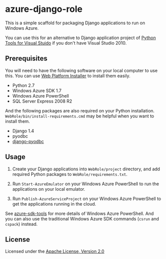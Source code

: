 azure-django-role
======================
This is a simple scaffold
for packaging Django applications to run on Windows Azure.

You can use this for an alternative to Django application project of
[Python Tools for Visual Stuido](http://pytools.codeplex.com/)
if you don't have Visual Studio 2010. 

Prerequisites
-------------

You will need to have the following software on your local computer to use this.
You can use [Web Platform Installer](http://www.microsoft.com/web/downloads/platform.aspx)
to install them easily.

* Python 2.7
* Windows Azure SDK 1.7
* Windows Azure PowerShell
* SQL Server Express 2008 R2

And the following packages are also required on your Python installation.
`WebRole/bin/install-requirements.cmd` may be helpful when you want to install them.

* Django 1.4
* pyodbc
* [django-pyodbc](https://github.com/avidal/django-pyodbc)

Usage
-----

1. Create your Django applications into `WebRole/project` directory,
and add required Python packages to `WebRole/requirements.txt`.

2. Run `Start-AzureEmulator` on your Windows Azure PowerShell
to run the applications on your local emulator.

3. Run `Publish-AzureServiceProject` on your Windows Azure PowerShell
to get the applications running in the cloud.

See [azure-sdk-tools](https://github.com/WindowsAzure/azure-sdk-tools)
for more details of Windows Azure PowerShell. And you can also use
the traditional Windows Azure SDK commands (`csrun` and `cspack`) instead.

License
-------

Licensed under the [Apache License, Version 2.0](http://www.apache.org/licenses/LICENSE-2.0)